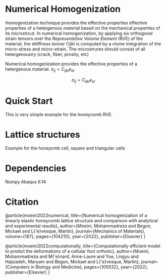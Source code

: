 # Numerical Homogenization
Homogenization technique provides the effective properties effective properties 
of a hetergenous material based on the mechanical properties of its microstrcut.
In numerical homogenization, by applying six orthogonal strain tensors over the 
*Representetive Volume Element* (RVE) of the material, the sttiffness tenosr Cijkl
is computed by a vlume integration of the micro-stress and micro-strain. 
The microstrures should consist of all hetergenousiry (crack, fiber, prosity, etc)


Numerical homogenization provides the effective properties of a hetergenous
material. $\sigma_{ij}=C_{ijkl}\varepsilon_{kl}$

$$\sigma_{ij}=C_{ijkl}\varepsilon_{kl}$$



# Quick Start
This is very simple example for the honeycomb RVE. 

# Lattice structures
Example for the honeycmb cell, square and triangular cells



# Dependencies
Numpy 
Abaqus 6.14


# Citation
@article{moeini2022numerical,
  title={Numerical homogenization of a linearly elastic honeycomb lattice structure and comparison with analytical and experimental results},
  author={Moeini, Mohammadreza and Begon, Mickael and L{\'e}vesque, Martin},
  journal={Mechanics of Materials},
  volume={167},
  pages={104210},
  year={2022},
  publisher={Elsevier}
}

 
@article{moeini2022computationally,
  title={Computationally efficient model to predict the deformations of a cellular foot orthotic},
  author={Moeini, Mohammadreza and M{\'e}nard, Anne-Laure and Yue, Lingyu and Hajizadeh, Maryam and Begon, Mickael and L{\'e}vesque, Martin},
  journal={Computers in Biology and Medicine},
  pages={105532},
  year={2022},
  publisher={Elsevier}
}
